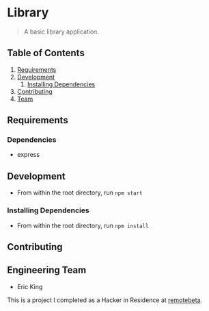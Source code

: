 # Library

> A basic library application.


## Table of Contents

1. [Requirements](#requirements)
1. [Development](#development)
    1. [Installing Dependencies](#installing-dependencies)
1. [Contributing](#contributing)
1. [Team](#engineering-team)


## Requirements

### Dependencies
 - express



## Development
 - From within the root directory, run `npm start`

### Installing Dependencies
 - From within the root directory, run `npm install`


## Contributing




## Engineering Team
  - Eric King


This is a project I completed as a Hacker in Residence at [remotebeta](http://remotebeta.com).